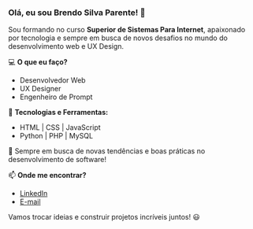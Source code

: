 ### Olá, eu sou Brendo Silva Parente! 👋

Sou formando no curso **Superior de Sistemas Para Internet**, apaixonado por tecnologia e sempre em busca de novos desafios no mundo do desenvolvimento web e UX Design.

💻 **O que eu faço?**

- Desenvolvedor Web
- UX Designer
- Engenheiro de Prompt

📌 **Tecnologias e Ferramentas:**

- HTML | CSS | JavaScript
- Python | PHP | MySQL

🚀 Sempre em busca de novas tendências e boas práticas no desenvolvimento de software!

📫 **Onde me encontrar?**

- [LinkedIn](https://www.linkedin.com/in/brendosilva313/)
- [E-mail](mailto:brendocastro555@gmail.com)

Vamos trocar ideias e construir projetos incríveis juntos! 😃

